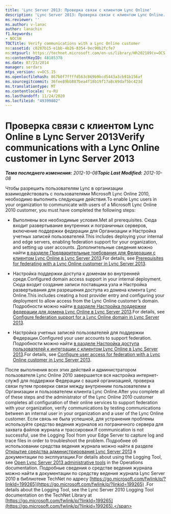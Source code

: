```yaml
---
title: 'Lync Server 2013: Проверка связи с клиентом Lync Online'
description: 'Lync Server 2013: Проверка связи с клиентом Lync Online.'
ms.reviewer: ''
ms.author: v-lanac
author: lanachin
f1.keywords:
- NOCSH
TOCTitle: Verify communications with a Lync Online customer
ms:assetid: c8287b15-e1bb-4b26-8354-0ec90b2fcfe7
ms:mtpsurl: https://technet.microsoft.com/en-us/library/Hh202189(v=OCS.15)
ms:contentKeyID: 48185378
ms.date: 07/23/2014
manager: serdars
mtps_version: v=OCS.15
ms.openlocfilehash: 867b0f7ffffd563c869b9bcd5443a3cb91b156af
ms.sourcegitcommit: 36fee89bb887bea4f18b19f17a8c69daf5bc423d
ms.translationtype: MT
ms.contentlocale: ru-RU
ms.lasthandoff: 11/24/2020
ms.locfileid: "49399802"
---
```

# <a name="verify-communications-with-a-lync-online-customer-in-lync-server-2013"></a><span data-ttu-id="08d87-103">Проверка связи с клиентом Lync Online в Lync Server 2013</span><span class="sxs-lookup"><span data-stu-id="08d87-103">Verify communications with a Lync Online customer in Lync Server 2013</span></span>

<div data-xmlns="http://www.w3.org/1999/xhtml">

<div class="topic" data-xmlns="http://www.w3.org/1999/xhtml" data-msxsl="urn:schemas-microsoft-com:xslt" data-cs="https://msdn.microsoft.com/">

<div data-asp="https://msdn2.microsoft.com/asp">



</div>

<div id="mainSection">

<div id="mainBody"><span data-ttu-id="08d87-104">

<span> </span></span><span class="sxs-lookup"><span data-stu-id="08d87-104">

<span> </span></span></span>

<span data-ttu-id="08d87-105">_**Тема последнего изменения:** 2012-10-08_</span><span class="sxs-lookup"><span data-stu-id="08d87-105">_**Topic Last Modified:** 2012-10-08_</span></span>

<span data-ttu-id="08d87-106">Чтобы разрешить пользователям Lync в организации взаимодействовать с пользователями Microsoft Lync Online 2010, необходимо выполнить следующие действия.</span><span class="sxs-lookup"><span data-stu-id="08d87-106">To enable Lync users in your organization to communicate with users of a Microsoft Lync Online 2010 customer, you must have completed the following steps:</span></span>

  - <span data-ttu-id="08d87-107">Выполнены все необходимые условия.</span><span class="sxs-lookup"><span data-stu-id="08d87-107">Met all prerequisites.</span></span> <span data-ttu-id="08d87-108">Сюда входит развертывание внутренних и пограничных серверов, включение поддержки федерации для Организации и Настройка учетных записей пользователей.</span><span class="sxs-lookup"><span data-stu-id="08d87-108">This includes deploying your internal and edge servers, enabling federation support for your organization, and setting up user accounts.</span></span> <span data-ttu-id="08d87-109">Дополнительные сведения можно найти [в разделе Предварительные требования для Федерации с клиентом Lync Online в Lync Server 2013](lync-server-2013-prerequisites-for-federating-with-a-lync-online-customer.md).</span><span class="sxs-lookup"><span data-stu-id="08d87-109">For details, see [Prerequisites for federating with a Lync Online customer in Lync Server 2013](lync-server-2013-prerequisites-for-federating-with-a-lync-online-customer.md).</span></span>

  - <span data-ttu-id="08d87-110">Настройка поддержки доступа к доменам во внутренней среде.</span><span class="sxs-lookup"><span data-stu-id="08d87-110">Configured domain access support in your internal deployment.</span></span> <span data-ttu-id="08d87-111">Сюда входит создание записи поставщика узла и Настройка развертывания для разрешения доступа из домена клиента Lync Online.</span><span class="sxs-lookup"><span data-stu-id="08d87-111">This includes creating a host provider entry and configuring your deployment to allow access from the Lync Online customer’s domain.</span></span> <span data-ttu-id="08d87-112">Подробности можно найти [в разделе Настройка поддержки федерации для домена Lync Online в Lync Server 2013](lync-server-2013-configure-federation-support-for-a-lync-online-domain.md).</span><span class="sxs-lookup"><span data-stu-id="08d87-112">For details, see [Configure federation support for a Lync Online domain in Lync Server 2013](lync-server-2013-configure-federation-support-for-a-lync-online-domain.md).</span></span>

  - <span data-ttu-id="08d87-113">Настройка учетных записей пользователей для поддержки Федерации.</span><span class="sxs-lookup"><span data-stu-id="08d87-113">Configured your user accounts to support federation.</span></span> <span data-ttu-id="08d87-114">Подробности можно найти [в разделе Настройка доступа пользователей к интеграции с клиентом Lync Online в Lync Server 2013](lync-server-2013-configure-user-access-for-federation-with-a-lync-online-customer.md).</span><span class="sxs-lookup"><span data-stu-id="08d87-114">For details, see [Configure user access for federation with a Lync Online customer in Lync Server 2013](lync-server-2013-configure-user-access-for-federation-with-a-lync-online-customer.md).</span></span>

<span data-ttu-id="08d87-115">После выполнения всех этих действий и администратором пользователя Lync Online 2010 завершается вся настройка интернет-служб для поддержки Федерации с вашей организацией, проверка связи путем проверки связи между внутренним пользователем в Организации и пользователем клиента Lync Online.</span><span class="sxs-lookup"><span data-stu-id="08d87-115">After you complete all of these steps and the administrator of the Lync Online 2010 customer completes all configuration of their online services to support federation with your organization, verify communications by testing communications between an internal user in your organization and a user of the Lync Online customer.</span></span> <span data-ttu-id="08d87-116">Если связь не была успешной, для устранения проблемы используйте средство ведения журналов из пограничного сервера для захвата файлов журнала и трассировки.</span><span class="sxs-lookup"><span data-stu-id="08d87-116">If communication is not successful, use the Logging Tool from your Edge Server to capture log and trace files in order to troubleshoot the problem.</span></span> <span data-ttu-id="08d87-117">Подробнее об использовании средства ведения журнала можно найти в разделе [Открытие средства администрирования Lync Server 2013](lync-server-2013-open-lync-server-administrative-tools.md) в документации по эксплуатации.</span><span class="sxs-lookup"><span data-stu-id="08d87-117">For details about using the Logging Tool, see [Open Lync Server 2013 administrative tools](lync-server-2013-open-lync-server-administrative-tools.md) in the Operations documentation.</span></span> <span data-ttu-id="08d87-118">Подробные сведения о средстве ведения журнала можно найти в документации по средству ведения журнала Lync Server 2010 в библиотеке TechNet по адресу [https://go.microsoft.com/fwlink/p/?linkId=199265](https://go.microsoft.com/fwlink/p/?linkid=199265) .</span><span class="sxs-lookup"><span data-stu-id="08d87-118">For details about the Logging Tool, see the Lync Server 2010 Logging Tool documentation on the TechNet Library at [https://go.microsoft.com/fwlink/p/?linkId=199265](https://go.microsoft.com/fwlink/p/?linkid=199265).</span></span>

<span data-ttu-id="08d87-119"></div>

<span> </span>

</div>

</div>

</span><span class="sxs-lookup"><span data-stu-id="08d87-119"></div>

<span> </span>

</div>

</div>

</span></span></div>

